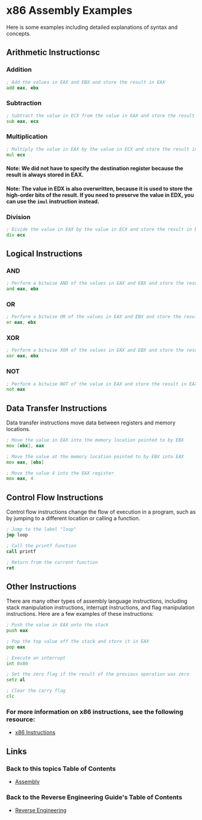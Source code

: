 # x86 Assembly Examples
Here is some examples including detailed explanations of syntax and concepts.

## Arithmetic Instructionsc
### Addition
```asm
; Add the values in EAX and EBX and store the result in EAX
add eax, ebx
```

### Subtraction
```asm
; Subtract the value in ECX from the value in EAX and store the result in EAX
sub eax, ecx
```

### Multiplication
```asm
; Multiply the value in EAX by the value in ECX and store the result in EAX
mul ecx
```
#### Note: We did not have to specify the destination register because the result is always stored in EAX.
#### Note: The value in EDX is also overwritten, because it is used to store the high-order bits of the result. If you need to preserve the value in EDX, you can use the `imul` instruction instead.

### Division
```asm
; Divide the value in EAX by the value in ECX and store the result in EAX
div ecx
```

## Logical Instructions
### AND
```asm
; Perform a bitwise AND of the values in EAX and EBX and store the result in EAX
and eax, ebx
```

### OR
```asm
; Perform a bitwise OR of the values in EAX and EBX and store the result in EAX
or eax, ebx
```

### XOR
```asm
; Perform a bitwise XOR of the values in EAX and EBX and store the result in EAX
xor eax, ebx
```

### NOT
```asm
; Perform a bitwise NOT of the value in EAX and store the result in EAX
not eax
```

## Data Transfer Instructions
Data transfer instructions move data between registers and memory locations.
```asm
; Move the value in EAX into the memory location pointed to by EBX
mov [ebx], eax

; Move the value at the memory location pointed to by EBX into EAX
mov eax, [ebx]

; Move the value 4 into the EAX register
mov eax, 4
```

## Control Flow Instructions
Control flow instructions change the flow of execution in a program, such as by jumping to a different location or calling a function.
```asm
; Jump to the label "loop"
jmp loop

; Call the printf function
call printf

; Return from the current function
ret
```

## Other Instructions
There are many other types of assembly language instructions, including stack manipulation instructions, interrupt instructions, and flag manipulation instructions. Here are a few examples of these instructions:
```asm
; Push the value in EAX onto the stack
push eax

; Pop the top value off the stack and store it in EAX
pop eax

; Execute an interrupt
int 0x80

; Set the zero flag if the result of the previous operation was zero
setz al

; Clear the carry flag
clc
```

### For more information on x86 instructions, see the following resource:
- [x86 Instructions](https://www.cs.virginia.edu/~evans/cs216/guides/x86.html#Instructions)

## Links
### Back to this topics Table of Contents
- [Assembly](Table%20of%20Contents.md)
### Back to the Reverse Engineering Guide's Table of Contents
- [Reverse Engineering](../README.md)
